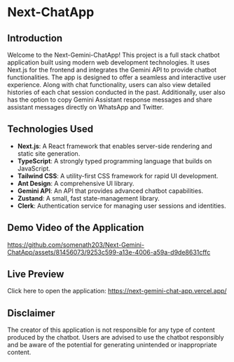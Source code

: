# Next-ChatApp

## Introduction

Welcome to the Next-Gemini-ChatApp! This project is a full stack chatbot application built using modern web development technologies. It uses Next.js for the frontend and integrates the Gemini API 
to provide chatbot functionalities. The app is designed to offer a seamless and interactive user experience. Along with chat functionality, users can also view detailed histories of each chat session conducted in the past. Additionally, user also has the option to copy Gemini Assistant response messages and share assistant messages directly on WhatsApp and Twitter.

## Technologies Used

- **Next.js**: A React framework that enables server-side rendering and static site generation.
- **TypeScript**: A strongly typed programming language that builds on JavaScript.
- **Tailwind CSS**: A utility-first CSS framework for rapid UI development.
- **Ant Design**: A comprehensive UI library.
- **Gemini API**: An API that provides advanced chatbot capabilities.
- **Zustand**: A small, fast state-management library.
- **Clerk**: Authentication service for managing user sessions and identities.

## Demo Video of the Application

https://github.com/somenath203/Next-Gemini-ChatApp/assets/81456073/9253c599-a13e-4006-a59a-d9de8631cffc

## Live Preview

Click here to open the application: https://next-gemini-chat-app.vercel.app/

## Disclaimer

The creator of this application is not responsible for any type of content produced by the chatbot. Users are advised to use the chatbot responsibly and be aware of the potential for generating unintended or 
inappropriate content.
